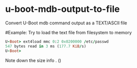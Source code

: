 # u-boot-mdb-output-to-file
Convert U-Boot mdb command output as a TEXT/ASCII file

#Example:
Try to load the text file from filesystem to memory
```ruby
U-Boot> ext4load mmc 0:2 0x0200000 /etc/passwd 
547 bytes read in 3 ms (177.7 KiB/s)
U-Boot>
```

Note down the size info . ()

